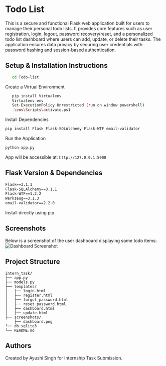 # Todo List

This is a secure and functional Flask web application built for users to manage their personal todo lists.  It provides core features such as user registration, login, logout, password recovery/reset, and a personalized todo list dashboard where users can add, update, or delete their tasks.  The application ensures data privacy by securing user credentials with password hashing and session-based authentication.


##  Setup & Installation Instructions

```bash
   cd Todo-list
```

 Create a Virtual Environment
```bash
   pip install Virtualenv
   Virtualenv env 
   Set-ExecutionPolicy Unrestricted (run on window powershell) 
   .\env\Scripts\activate.ps1
```

Install Dependencies
```bash
pip install Flask Flask-SQLAlchemy Flask-WTF email-validator
```

Run the Application
```bash
python app.py
```

App will be accessible at: `http://127.0.0.1:5000`


## Flask Version & Dependencies

```txt
Flask==3.1.1
Flask-SQLAlchemy==3.1.1
Flask-WTF==1.2.2
Werkzeug==3.1.3
email-validator==2.2.0
```

Install directly using pip.


## Screenshots

Below is a screenshot of the user dashboard displaying some todo items:
![Dashboard Screenshot](screenshots/screenshots/dashboard.png)


## Project Structure

```
intern_task/
├── app.py
├── models.py
├── templates/
│   ├── login.html
│   ├── register.html
│   ├── forgot_password.html
│   ├── reset_password.html
│   ├── dashboard.html
│   ├── update.html  
├── screenshots/
    ├── dashboard.png
└── db.sqlite3
└── README.md
```


## Authors

Created by Ayushi Singh for Internship Task Submission.



